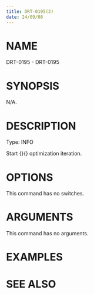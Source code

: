 ```yaml
---
title: DRT-0195(2)
date: 24/09/08
---
```


# NAME

DRT-0195 - DRT-0195

# SYNOPSIS

N/A.

# DESCRIPTION

Type: INFO

Start {}{} optimization iteration.

# OPTIONS

This command has no switches.

# ARGUMENTS

This command has no arguments.

# EXAMPLES

# SEE ALSO
